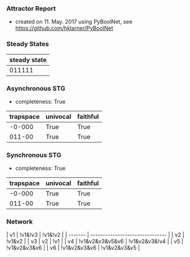 

### Attractor Report
 * created on 11. May. 2017 using PyBoolNet, see https://github.com/hklarner/PyBoolNet

### Steady States
| steady state |
| ------------ | 
| 011111       |

### Asynchronous STG
 * completeness: True

| trapspace      | univocal  | faithful  |
| -------------- | --------- | --------- |
| -0-000         | True      | True      |
| 011-00         | True      | True      |

### Synchronous STG
 * completeness: True

| trapspace      | univocal  | faithful  |
| -------------- | --------- | --------- |
| -0-000         | True      | True      |
| 011-00         | True      | True      |

### Network
| v1      | !v1&!v3 | !v1&!v2               |
| ------- | ------------------------------- |
| v2      | !v1&v2                          |
| v3      | v2 | !v1                        |
| v4      | !v1&v2&v3&v5&v6 | !v1&v2&v3&!v4 |
| v5      | !v1&v2&v3&v6                    |
| v6      | !v1&v2&v3&v6 | !v1&v2&v3&v5     |

